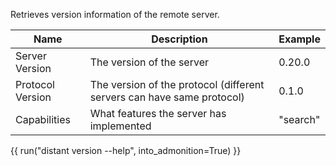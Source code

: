 Retrieves version information of the remote server.

| Name              | Description                                                               | Example           |
| ----------------- | ------------------------------------------------------------------------- | ----------------- |
| Server Version    | The version of the server                                                 | 0.20.0            |
| Protocol Version  | The version of the protocol (different servers can have same protocol)    | 0.1.0             |
| Capabilities      | What features the server has implemented                                  | "search"          |

{{ run("distant version --help", into_admonition=True) }}

